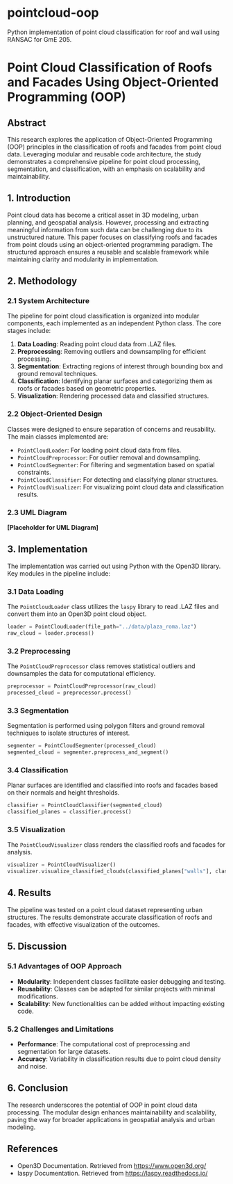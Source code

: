 # pointcloud-oop

Python implementation of point cloud classification for roof and wall using RANSAC for GmE 205.

# Point Cloud Classification of Roofs and Facades Using Object-Oriented Programming (OOP)

## Abstract

This research explores the application of Object-Oriented Programming (OOP) principles in the classification of roofs and facades from point cloud data. Leveraging modular and reusable code architecture, the study demonstrates a comprehensive pipeline for point cloud processing, segmentation, and classification, with an emphasis on scalability and maintainability.

## 1. Introduction

Point cloud data has become a critical asset in 3D modeling, urban planning, and geospatial analysis. However, processing and extracting meaningful information from such data can be challenging due to its unstructured nature. This paper focuses on classifying roofs and facades from point clouds using an object-oriented programming paradigm. The structured approach ensures a reusable and scalable framework while maintaining clarity and modularity in implementation.

## 2. Methodology

### 2.1 System Architecture

The pipeline for point cloud classification is organized into modular components, each implemented as an independent Python class. The core stages include:

1. **Data Loading**: Reading point cloud data from .LAZ files.
2. **Preprocessing**: Removing outliers and downsampling for efficient processing.
3. **Segmentation**: Extracting regions of interest through bounding box and ground removal techniques.
4. **Classification**: Identifying planar surfaces and categorizing them as roofs or facades based on geometric properties.
5. **Visualization**: Rendering processed data and classified structures.

### 2.2 Object-Oriented Design

Classes were designed to ensure separation of concerns and reusability. The main classes implemented are:

- `PointCloudLoader`: For loading point cloud data from files.
- `PointCloudPreprocessor`: For outlier removal and downsampling.
- `PointCloudSegmenter`: For filtering and segmentation based on spatial constraints.
- `PointCloudClassifier`: For detecting and classifying planar structures.
- `PointCloudVisualizer`: For visualizing point cloud data and classification results.

### 2.3 UML Diagram

**[Placeholder for UML Diagram]**

## 3. Implementation

The implementation was carried out using Python with the Open3D library. Key modules in the pipeline include:

### 3.1 Data Loading

The `PointCloudLoader` class utilizes the `laspy` library to read .LAZ files and convert them into an Open3D point cloud object.

```python
loader = PointCloudLoader(file_path="../data/plaza_roma.laz")
raw_cloud = loader.process()
```

### 3.2 Preprocessing

The `PointCloudPreprocessor` class removes statistical outliers and downsamples the data for computational efficiency.

```python
preprocessor = PointCloudPreprocessor(raw_cloud)
processed_cloud = preprocessor.process()
```

### 3.3 Segmentation

Segmentation is performed using polygon filters and ground removal techniques to isolate structures of interest.

```python
segmenter = PointCloudSegmenter(processed_cloud)
segmented_cloud = segmenter.preprocess_and_segment()
```

### 3.4 Classification

Planar surfaces are identified and classified into roofs and facades based on their normals and height thresholds.

```python
classifier = PointCloudClassifier(segmented_cloud)
classified_planes = classifier.process()
```

### 3.5 Visualization

The `PointCloudVisualizer` class renders the classified roofs and facades for analysis.

```python
visualizer = PointCloudVisualizer()
visualizer.visualize_classified_clouds(classified_planes["walls"], classified_planes["roofs"])
```

## 4. Results

The pipeline was tested on a point cloud dataset representing urban structures. The results demonstrate accurate classification of roofs and facades, with effective visualization of the outcomes.

## 5. Discussion

### 5.1 Advantages of OOP Approach

- **Modularity**: Independent classes facilitate easier debugging and testing.
- **Reusability**: Classes can be adapted for similar projects with minimal modifications.
- **Scalability**: New functionalities can be added without impacting existing code.

### 5.2 Challenges and Limitations

- **Performance**: The computational cost of preprocessing and segmentation for large datasets.
- **Accuracy**: Variability in classification results due to point cloud density and noise.

## 6. Conclusion

The research underscores the potential of OOP in point cloud data processing. The modular design enhances maintainability and scalability, paving the way for broader applications in geospatial analysis and urban modeling.

## References

- Open3D Documentation. Retrieved from https://www.open3d.org/
- laspy Documentation. Retrieved from https://laspy.readthedocs.io/
